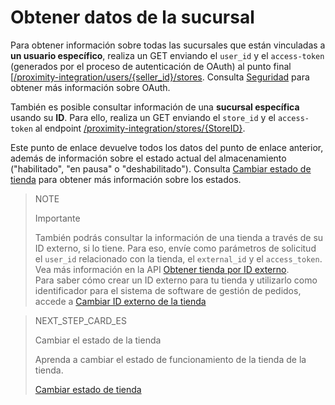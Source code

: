 # Obtener datos de la sucursal

Para obtener información sobre todas las sucursales que están vinculadas a **un usuario específico**, realiza un GET enviando el `user_id` y el `access-token` (generados por el proceso de autenticación de OAuth) al punto final [[/proximity-integration/users/{seller_id}/stores](https://www.mercadopago[FAKER][URL][DOMAIN]/developers/es/reference/mp_delivery/_proximity-integration_users_seller_id_stores/get). Consulta [Seguridad](https://www.mercadopago[FAKER][URL][DOMAIN]/developers/es/guides/security/oauth/introduction) para obtener más información sobre OAuth.

También es posible consultar información de una **sucursal específica** usando su **ID**. Para ello, realiza un GET enviando el `store_id` y el `access-token` al endpoint [/proximity-integration/stores/{StoreID}](https://www.mercadopago[FAKER][URL][DOMAIN]/developers/es/reference/mp_delivery/_proximity-integration_stores_store_id/get).

Este punto de enlace devuelve todos los datos del punto de enlace anterior, además de información sobre el estado actual del almacenamiento ("habilitado", "en pausa" o "deshabilitado"). Consulta [Cambiar estado de tienda](https://www.mercadopago[FAKER][URL][DOMAIN]/developers/es/guides/mp-delivery/print-order-receipt) para obtener más información sobre los estados.

> NOTE
>
> Importante
>
> También podrás consultar la información de una tienda a través de su ID externo, si lo tiene. Para eso, envíe como parámetros de solicitud el `user_id` relacionado con la tienda, el `external_id` y el `access_token`. Vea más información en la API [Obtener tienda por ID externo](https://www.mercadopago[FAKER][URL][DOMAIN]/developers/es/reference/mp_delivery/_proximity-integration_users_SellerID_stores_external_id_ExternalID/get).
> </br>
> Para saber cómo crear un ID externo para tu tienda y utilizarlo como identificador para el sistema de software de gestión de pedidos, accede a [Cambiar ID externo de la tienda](https://www.mercadopago[FAKER][URL][DOMAIN]/developers/es/reference/mp_delivery/change-store-external-id)

> NEXT_STEP_CARD_ES
>
> Cambiar el estado de la tienda
>
> Aprenda a cambiar el estado de funcionamiento de la tienda de la tienda.
>
> [Cambiar estado de tienda](https://www.mercadopago[FAKER][URL][DOMAIN]/developers/es/guias/mp-delivery/change-store-status)